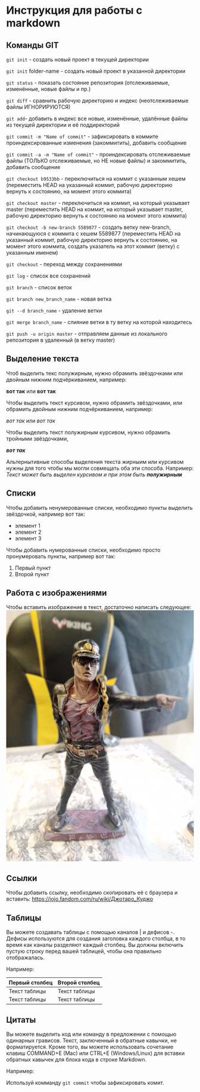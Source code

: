 # Инструкция для работы с markdown
## Команды GIT
`git init` - создать новый проект в текущей директории

`git init` folder-name - создать новый проект в указанной директории

`git status` - показать состояние репозитория (отслеживаемые, изменённые, новые файлы и пр.)

`git diff` - сравнить рабочую директорию и индекс (неотслеживаемые файлы ИГНОРИРУЮТСЯ)

`git add`- добавить в индекс все новые, изменённые, удалённые файлы из текущей директории и её поддиректорий

`git commit -m "Name of commit"` - зафиксировать в коммите проиндексированные изменения (закоммитить), добавить сообщение

`git commit -a -m "Name of commit"` - проиндексировать отслеживаемые файлы (ТОЛЬКО отслеживаемые, но НЕ новые файлы) и закоммитить, добавить сообщение

`git checkout b9533bb` - переключиться на коммит с указанным хешем (переместить HEAD на указанный коммит, рабочую директорию вернуть к состоянию, на момент этого коммита)

`git checkout master`  - переключиться на коммит, на который указывает master (переместить HEAD на коммит, на который указывает master, рабочую директорию вернуть к состоянию на момент этого коммита)

`git checkout -b new-branch 5589877` - создать ветку new-branch, начинающуюся с коммита c хешем 5589877 (переместить HEAD на указанный коммит, рабочую директорию вернуть к состоянию, на момент этого коммита, создать указатель на этот коммит (ветку) с указанным именем)

`git checkout` - переход между сохранениями

`git log` - список все сохранений

`git branch` - список веток

`git branch new_branch_name` - новая ветка

`git --d branch_name` - удаление ветки

`git merge branch_name` - слияние ветки в ту ветку на которой находитесь

`git push -u origin master` - отправляем данные из локального репозитория в удаленный (в ветку master)

## Выделение текста 
Чтоб выделить текс полужирным, нужно обрамить звёздочками или двойным нижним подчёркиванием, например: 

**вот так** или __вот так__

Чтобы выделить текст курсивом, нужно обрамить звёздочками, или обрамить двойным нижним подчёркиванием, например:

 *вот так* или _вот так_

Чтобы выделить текст полужирным курсивом, нужно обрамить тройными звёздочками, 

***вот так***

Альтернытивные способы выделения текста жирныим или курсивом нужны для того чтобы мы могли совмещать оба эти способа. Например: *Текст может быть выделен курсивом и при этом быть __полужирным__*

## Списки
Чтобы добавить ненумерованные списки, необходимо пункты выделить звёздочкой, например вот так:
* элемент 1
* элемент 2
* элемент 3

Чтобы добавить нумерованные списки, необходимо просто пронумеровать пункты, например вот так:
1. Первый пункт
2. Второй пункт

## Работа с изображениями
Чтобы вставить изображение в текст, достаточно написать следующее:
![Привет я Джотаро](jotaro.jpg)

## Ссылки
Чтобы добавить ссылку, необходимо скопировать её с браузера и вставить: https://jojo.fandom.com/ru/wiki/Джотаро_Куджо

## Таблицы 
Вы можете создавать таблицы с помощью каналов | и дефисов -. Дефисы используются для создания заголовка каждого столбца, в то время как каналы разделяют каждый столбец. Вы должны включить пустую строку перед вашей таблицей, чтобы она правильно отображалась.

 Например:

|Первый столбец|Второй столбец|
 |--------------|------------|
 | Текст таблицы|Текст таблицы|
 | Текст таблицы|Текст таблицы|
## Цитаты
Вы можете выделить код или команду в предложении с помощью одинарных грависов. Текст, заключенный в обратные кавычки, не форматируется. Кроме того, вы можете использовать сочетание клавиш COMMAND+E (Mac) или CTRL+E (Windows/Linux) для вставки обратных кавычек для блока кода в строке Markdown. 

Например:

Используй комманду `git commit` чтобы зафиксировать комит.